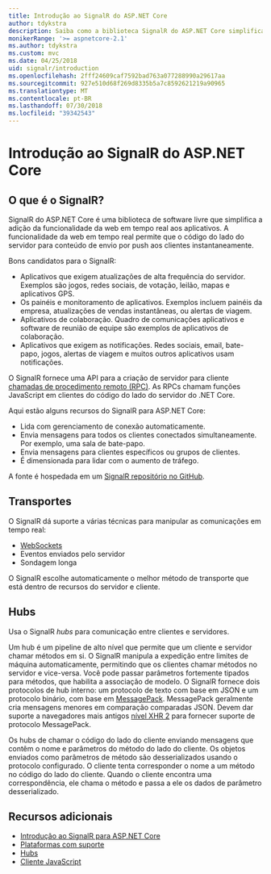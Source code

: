 ```yaml
---
title: Introdução ao SignalR do ASP.NET Core
author: tdykstra
description: Saiba como a biblioteca SignalR do ASP.NET Core simplifica a adição de funcionalidade em tempo real aos aplicativos.
monikerRange: '>= aspnetcore-2.1'
ms.author: tdykstra
ms.custom: mvc
ms.date: 04/25/2018
uid: signalr/introduction
ms.openlocfilehash: 2fff24609caf7592bad763a077288990a29617aa
ms.sourcegitcommit: 927e510d68f269d8335b5a7c8592621219a90965
ms.translationtype: MT
ms.contentlocale: pt-BR
ms.lasthandoff: 07/30/2018
ms.locfileid: "39342543"
---
```

# <a name="introduction-to-aspnet-core-signalr"></a>Introdução ao SignalR do ASP.NET Core

## <a name="what-is-signalr"></a>O que é o SignalR?

SignalR do ASP.NET Core é uma biblioteca de software livre que simplifica a adição da funcionalidade da web em tempo real aos aplicativos. A funcionalidade da web em tempo real permite que o código do lado do servidor para conteúdo de envio por push aos clientes instantaneamente.

Bons candidatos para o SignalR:

* Aplicativos que exigem atualizações de alta frequência do servidor. Exemplos são jogos, redes sociais, de votação, leilão, mapas e aplicativos GPS.
* Os painéis e monitoramento de aplicativos. Exemplos incluem painéis da empresa, atualizações de vendas instantâneas, ou alertas de viagem.
* Aplicativos de colaboração. Quadro de comunicações aplicativos e software de reunião de equipe são exemplos de aplicativos de colaboração.
* Aplicativos que exigem as notificações. Redes sociais, email, bate-papo, jogos, alertas de viagem e muitos outros aplicativos usam notificações.

O SignalR fornece uma API para a criação de servidor para cliente [chamadas de procedimento remoto (RPC)](https://wikipedia.org/wiki/Remote_procedure_call). As RPCs chamam funções JavaScript em clientes do código do lado do servidor do .NET Core.

Aqui estão alguns recursos do SignalR para ASP.NET Core:

* Lida com gerenciamento de conexão automaticamente.
* Envia mensagens para todos os clientes conectados simultaneamente. Por exemplo, uma sala de bate-papo.
* Envia mensagens para clientes específicos ou grupos de clientes.
* É dimensionada para lidar com o aumento de tráfego.

A fonte é hospedada em um [SignalR repositório no GitHub](https://github.com/aspnet/signalr).

## <a name="transports"></a>Transportes

O SignalR dá suporte a várias técnicas para manipular as comunicações em tempo real:

* [WebSockets](https://tools.ietf.org/html/rfc7118)
* Eventos enviados pelo servidor
* Sondagem longa

O SignalR escolhe automaticamente o melhor método de transporte que está dentro de recursos do servidor e cliente.

## <a name="hubs"></a>Hubs

Usa o SignalR *hubs* para comunicação entre clientes e servidores.

Um hub é um pipeline de alto nível que permite que um cliente e servidor chamar métodos em si. O SignalR manipula a expedição entre limites de máquina automaticamente, permitindo que os clientes chamar métodos no servidor e vice-versa. Você pode passar parâmetros fortemente tipados para métodos, que habilita a associação de modelo. O SignalR fornece dois protocolos de hub interno: um protocolo de texto com base em JSON e um protocolo binário, com base em [MessagePack](https://msgpack.org/).  MessagePack geralmente cria mensagens menores em comparação comparadas JSON. Devem dar suporte a navegadores mais antigos [nível XHR 2](https://caniuse.com/#feat=xhr2) para fornecer suporte de protocolo MessagePack.

Os hubs de chamar o código do lado do cliente enviando mensagens que contêm o nome e parâmetros do método do lado do cliente. Os objetos enviados como parâmetros de método são desserializados usando o protocolo configurado. O cliente tenta corresponder o nome a um método no código do lado do cliente. Quando o cliente encontra uma correspondência, ele chama o método e passa a ele os dados de parâmetro desserializado.

## <a name="additional-resources"></a>Recursos adicionais

* [Introdução ao SignalR para ASP.NET Core](xref:tutorials/signalr)
* [Plataformas com suporte](xref:signalr/supported-platforms)
* [Hubs](xref:signalr/hubs)
* [Cliente JavaScript](xref:signalr/javascript-client)
